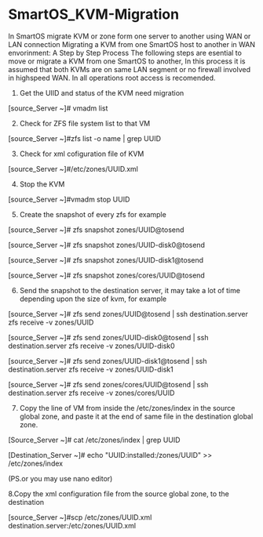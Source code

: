 # SmartOS_KVM-Migration
In SmartOS migrate KVM or zone form one server to another using WAN or LAN connection
Migrating a KVM from one SmartOS host to another in WAN envorinment: A Step by Step Process
The following steps are esential to move or migrate a KVM from one SmartOS to another, In this process it is assumed that both KVMs are on same LAN segment or no firewall involved in highspeed WAN. In all operations root access is recomended.

1. Get the UIID and status of the KVM need migration

[source_Server ~]# vmadm list

2. Check for ZFS file system list to that VM 

[source_Server ~]#zfs list -o name | grep UUID

3. Check for xml cofiguration file of KVM

[source_Server ~]#/etc/zones/UUID.xml

4. Stop the KVM

[source_Server ~]#vmadm stop UUID

5. Create the snapshot of every zfs for example

[source_Server ~]# zfs snapshot zones/UUID@tosend

[source_Server ~]# zfs snapshot zones/UUID-disk0@tosend

[source_Server ~]# zfs snapshot zones/UUID-disk1@tosend

[source_Server ~]# zfs snapshot zones/cores/UUID@tosend

6. Send the snapshot to the destination server, it may take a lot of time depending upon the size of kvm, for example

[source_Server ~]# zfs send zones/UUID@tosend | ssh destination.server zfs receive -v zones/UUID

[source_Server ~]# zfs send zones/UUID-disk0@tosend | ssh destination.server zfs receive -v zones/UUID-disk0

[source_Server ~]# zfs send zones/UUID-disk1@tosend | ssh destination.server zfs receive -v zones/UUID-disk1

[source_Server ~]# zfs send zones/cores/UUID@tosend | ssh destination.server zfs receive -v zones/cores/UUID

7. Copy the line of VM from inside the /etc/zones/index in the source global zone, and paste it at the end of same file in the destination global zone.

[Source_Server ~]# cat /etc/zones/index | grep UUID

[Destination_Server ~]# echo "UUID:installed:/zones/UUID" >> /etc/zones/index

(PS.or you may use nano editor)

8.Copy the xml configuration file from the source global zone, to the destination 

[source_Server ~]#scp /etc/zones/UUID.xml destination.server:/etc/zones/UUID.xml
